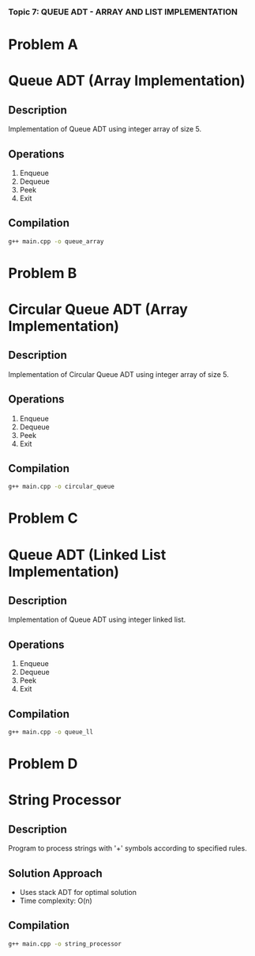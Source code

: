 ### Topic 7: QUEUE ADT - ARRAY AND LIST IMPLEMENTATION

# Problem A 

# Queue ADT (Array Implementation)

## Description
Implementation of Queue ADT using integer array of size 5.

## Operations
1. Enqueue
2. Dequeue
3. Peek
4. Exit

## Compilation
```bash
g++ main.cpp -o queue_array
```

# Problem B 

# Circular Queue ADT (Array Implementation)

## Description
Implementation of Circular Queue ADT using integer array of size 5.

## Operations
1. Enqueue
2. Dequeue
3. Peek
4. Exit

## Compilation
```bash
g++ main.cpp -o circular_queue
```

# Problem C 

# Queue ADT (Linked List Implementation)

## Description
Implementation of Queue ADT using integer linked list.

## Operations
1. Enqueue
2. Dequeue
3. Peek
4. Exit

## Compilation
```bash
g++ main.cpp -o queue_ll
```

# Problem D 

# String Processor

## Description
Program to process strings with '+' symbols according to specified rules.

## Solution Approach
- Uses stack ADT for optimal solution
- Time complexity: O(n)

## Compilation
```bash
g++ main.cpp -o string_processor
